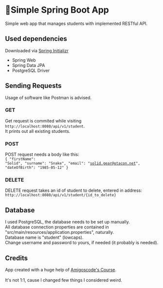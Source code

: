 # 🍃Simple Spring Boot App
Simple web app that manages students with implemented RESTful API.

## Used dependencies
Downloaded via <a href=https://start.spring.io/>Spring Initializr</a>
<ul>
  <li>Spring Web</li>
  <li>Spring Data JPA</li>
  <li>PostgreSQL Driver</li>
</ul>

## Sending Requests
Usage of software like Postman is advised.
### GET
Get request is commited while visiting <code>http://localhost:8080/api/v1/student</code>.<br>
It prints out all existing students.
### POST
POST request needs a body like this:<br>
<code>{
    "firstName": "Solid",
    "surname": "Snake",
    "email": "solid.gear@otacon.net",
    "dateOfBirth": "1985-05-12"
}
</code>
### DELETE
DELETE request takes an id of student to delete, entered in address: <code>http://localhost:8080/api/v1/student/{id_to_delete}</code>

## Database
I used PostgreSQL, the database needs to be set up manually.<br>
All database connection properties are contained in "src/main/resources/application.properties", naturally.<br>
Database name is "student" (lowcaps).<br>
Change username and password to yours, if needed (it probably is needed).<br>

## Credits
App created with a huge help of <a href="https://www.youtube.com/watch?v=9SGDpanrc8U">Amigoscode's Course</a>. <br><br>
It's not 1:1, cause I changed few things I considered weird.

